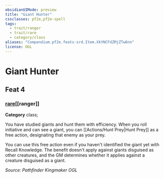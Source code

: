 ```yaml
---
obsidianUIMode: preview
title: "Giant Hunter"
cssclasses: pf2e,pf2e-spell
tags:
  - trait/ranger
  - trait/rare
  - category/class
aliases: "Compendium.pf2e.feats-srd.Item.XkYNCFdZMjZTw6nn"
license: OGL
---
```

# Giant Hunter
## Feat 4
### [rare](rare "Rare Rarity Trait")[[ranger]]

**Category** class; 




You have studied giants and hunt them with efficiency. When you roll initiative and can see a giant, you can [[Actions/Hunt Prey|Hunt Prey]] as a free action, designating that enemy as your prey.

You can use this free action even if you haven't identified the giant yet with Recall Knowledge. The benefit doesn't apply against giants disguised as other creatures, and the GM determines whether it applies against a creature disguised as a giant.

*Source: Pathfinder Kingmaker*
*OGL*